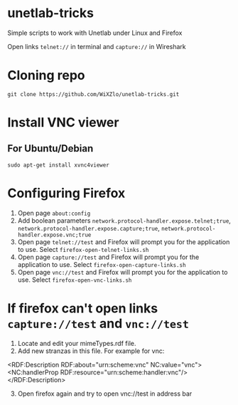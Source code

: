 # unetlab-tricks
Simple scripts to work with Unetlab under Linux and Firefox

Open links `telnet://` in terminal and `capture://` in Wireshark


# Cloning repo
`git clone https://github.com/WiXZlo/unetlab-tricks.git`

# Install VNC viewer
## For Ubuntu/Debian

`sudo apt-get install xvnc4viewer`

# Configuring Firefox 
1. Open page 
`about:config`
2. Add boolean parameters
`network.protocol-handler.expose.telnet;true`,
`network.protocol-handler.expose.capture;true`,
`network.protocol-handler.expose.vnc;true`
3. Open page `telnet://test` and Firefox will prompt you for the application to use. Select `firefox-open-telnet-links.sh`
4. Open page `capture://test` and Firefox will prompt you for the application to use. Select `firefox-open-capture-links.sh`
5. Open page `vnc://test` and Firefox will prompt you for the application to use. Select `firefox-open-vnc-links.sh`

# If firefox can't open links `capture://test` and `vnc://test` 
1. Locate and edit your mimeTypes.rdf file.
2. Add new stranzas in this file. For example for vnc:

<RDF:Description RDF:about="urn:scheme:vnc"
                   NC:value="vnc">
    <NC:handlerProp RDF:resource="urn:scheme:handler:vnc"/>
</RDF:Description>

3. Open firefox again and try to open vnc://test in address bar

